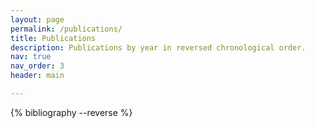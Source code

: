 ```yaml
---
layout: page
permalink: /publications/
title: Publications
description: Publications by year in reversed chronological order.
nav: true
nav_order: 3
header: main

---
```


<!-- _pages/publications.md -->
<div class="publications">

{% bibliography --reverse %}

</div>
